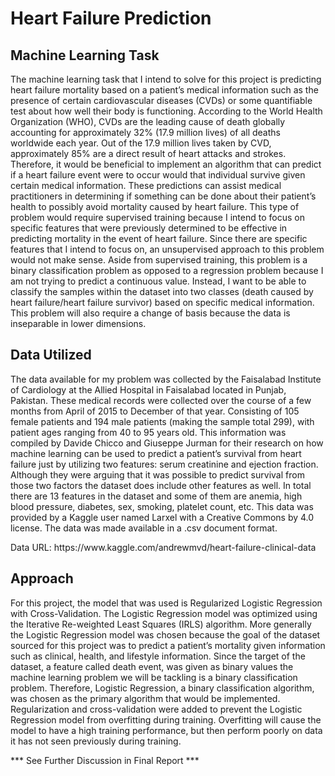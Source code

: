 <html>
<body>
  <h1>Heart Failure Prediction</h1>
  <h2>Machine Learning Task</h2>
  <p>
    The machine learning task that I intend to solve for this project is predicting heart failure 
    mortality based on a patient’s medical information such as the presence of certain cardiovascular 
    diseases (CVDs) or some quantifiable test about how well their body is functioning. According 
    to the World Health Organization (WHO), CVDs are the leading cause of death globally 
    accounting for approximately 32% (17.9 million lives) of all deaths worldwide each year. Out of 
    the 17.9 million lives taken by CVD, approximately 85% are a direct result of heart attacks and 
    strokes. Therefore, it would be beneficial to implement an algorithm that can predict if a heart 
    failure event were to occur would that individual survive given certain medical information. 
    These predictions can assist medical practitioners in determining if something can be done about 
    their patient’s health to possibly avoid mortality caused by heart failure.  
    This type of problem would require supervised training because I intend to focus on 
    specific features that were previously determined to be effective in predicting mortality in the 
    event of heart failure. Since there are specific features that I intend to focus on, an unsupervised 
    approach to this problem would not make sense. Aside from supervised training, this problem is 
    a binary classification problem as opposed to a regression problem because I am not trying to 
    predict a continuous value. Instead, I want to be able to classify the samples within the dataset 
    into two classes (death caused by heart failure/heart failure survivor) based on specific medical 
    information. This problem will also require a change of basis because the data is inseparable in 
    lower dimensions.
  </p>
  <h2>Data Utilized</h2>
  <p>
    The data available for my problem was collected by the Faisalabad Institute of 
    Cardiology at the Allied Hospital in Faisalabad located in Punjab, Pakistan. These medical 
    records were collected over the course of a few months from April of 2015 to December of that 
    year. Consisting of 105 female patients and 194 male patients (making the sample total 299), 
    with patient ages ranging from 40 to 95 years old. This information was compiled by Davide 
    Chicco and Giuseppe Jurman for their research on how machine learning can be used to predict a 
    patient’s survival from heart failure just by utilizing two features: serum creatinine and ejection 
    fraction. Although they were arguing that it was possible to predict survival from those two 
    factors the dataset does include other features as well. In total there are 13 features in the dataset 
    and some of them are anemia, high blood pressure, diabetes, sex, smoking, platelet count, etc. 
    This data was provided by a Kaggle user named Larxel with a Creative Commons by 4.0 license. 
    The data was made available in a .csv document format. 
  </p>
  <p>Data URL: https://www.kaggle.com/andrewmvd/heart-failure-clinical-data</p>
  <h2>Approach</h2>
  <p>
    For this project, the model that was used is Regularized Logistic Regression with Cross-Validation. The Logistic Regression model was optimized using the Iterative Re-weighted Least Squares (IRLS) algorithm. More generally the Logistic Regression model was chosen because the goal of the dataset sourced for this project was to predict a patient’s mortality given information such as clinical, health, and lifestyle information. Since the target of the dataset, a feature called death event, was given as binary values the machine learning problem we will be tackling is a binary classification problem. Therefore, Logistic Regression, a binary classification algorithm, was chosen as the primary algorithm that would be implemented. Regularization and cross-validation were added to prevent the Logistic Regression model from overfitting during training. Overfitting will cause the model to have a high training performance, but then perform poorly on data it has not seen previously during training.
  </p>
  <p>*** See Further Discussion in Final Report ***</p>
</body>
</html>
